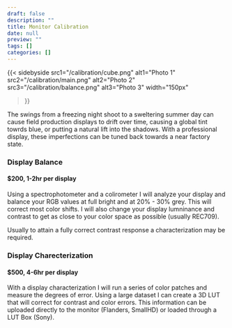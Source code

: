 ```yaml
---
draft: false
description: ""
title: Monitor Calibration
date: null
preview: ""
tags: []
categories: []
---
```

{{< sidebyside 
    src1="/calibration/cube.png" alt1="Photo 1" 
    src2="/calibration/main.png" alt2="Photo 2" 
    src3="/calibration/balance.png" alt3="Photo 3" 
    width="150px" 
>}}

The swings from a freezing night shoot to a sweltering summer day can cause field production displays to drift over time, causing a global tint towrds blue, or putting a natural lift into the shadows. With a professional display, these imperfections can be tuned back towards a near factory state.

### Display Balance
#### $200, 1-2hr per display
Using a spectrophotometer and a colirometer I will analyze your display and balance your RGB values at full bright and at 20% - 30% grey.  This will correct most color shifts. I will also change your display lumninance and contrast to get as close to your color space as possible (usually REC709).

Usually to attain a fully correct contrast response a characterization may be required.

### Display Charecterization
#### $500, 4-6hr per display
With a display characterization I will run a series of color patches and measure the degrees of error.  Using a large dataset I can create a 3D LUT that will correct for contrast and color errors. This information can be uploaded directly to the monitor (Flanders, SmallHD) or loaded through a LUT Box (Sony).